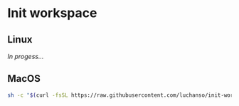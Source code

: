 # Init workspace

## Linux
*In progess...*

## MacOS
```bash
sh -c "$(curl -fsSL https://raw.githubusercontent.com/luchanso/init-workspace/master/mac/init.sh)"
```
